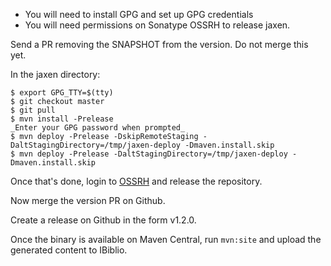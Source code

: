 
* You will need to install GPG and set up GPG credentials
* You will need permissions on Sonatype OSSRH to release jaxen.

Send a PR removing the SNAPSHOT from the version. Do not merge this yet.

In the jaxen directory:

```
$ export GPG_TTY=$(tty)
$ git checkout master
$ git pull
$ mvn install -Prelease 
_Enter your GPG password when prompted_
$ mvn deploy -Prelease -DskipRemoteStaging -DaltStagingDirectory=/tmp/jaxen-deploy -Dmaven.install.skip
$ mvn deploy -Prelease -DaltStagingDirectory=/tmp/jaxen-deploy -Dmaven.install.skip
```

Once that's done, login to [OSSRH](https://oss.sonatype.org/#welcome) and release the repository. 

Now merge the version PR on Github.

Create a release on Github in the form v1.2.0. 

Once the binary is available on Maven Central, run `mvn:site` and upload the generated content to IBiblio. 

